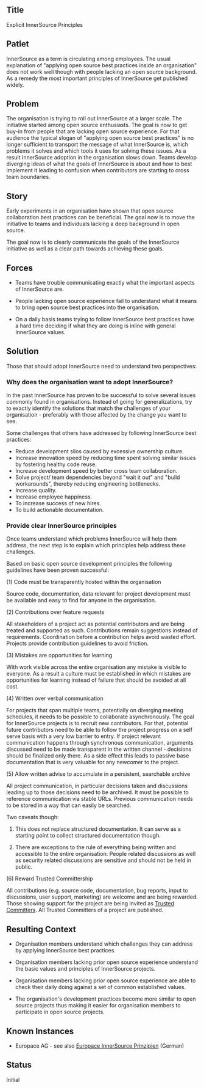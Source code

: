 ## Title

Explicit InnerSource Principles

## Patlet

InnerSource as a term is circulating among employees. The usual explanation of
"applying open source best practices inside an organisation" does not work well
though with people lacking an open source background. As a remedy the most
important principles of InnerSource get published widely.

## Problem

The organisation is trying to roll out InnerSource at a larger scale. The
initiative started among open source enthusiasts. The goal is now to get buy-in
from people that are lacking open source experience. For that audience the typical
slogan of "applying open source best practices" is no longer sufficient to
transport the message of what InnerSource is, which problems it solves and which
tools it uses for solving these issues. As a result InnerSource adoption in the
organisation slows down. Teams develop diverging ideas of what the goals of InnerSource
is about and how to best implement it leading to confusion when contributors
are starting to cross team boundaries.

## Story

Early experiments in an organisation have shown that open source collaboration
best practices can be beneficial. The goal now is to move the initiative to
teams and individuals lacking a deep background in open source.

The goal now is to clearly communicate the goals of the InnerSource initiative
as well as a clear path towards achieving these goals.

## Forces

* Teams have trouble communicating exactly what the important aspects of
InnerSource are.

* People lacking open source experience fail to understand what it means to bring
open source best practices into the organisation.

* On a daily basis teams trying to follow InnerSource best practices have a hard
time deciding if what they are doing is inline with general InnerSource values.

## Solution

Those that should adopt InnerSource need to understand two perspectives:

### Why does the organisation want to adopt InnerSource?

In the past InnerSource has proven to be successful to solve several issues
commonly found in organisations. Instead of going for generalizations, try to
exactly identify the solutions that match the challenges of your organisation -
preferably with those affected by the change you want to see.

Some challenges that others have addressed by following InnerSource
best practices:

* Reduce development silos caused by excessive ownership culture.
* Increase innovation speed by reducing time spent solving similar issues by
  fostering healthy code reuse.
* Increase development speed by better cross team collaboration.
* Solve project/ team dependencies beyond "wait it out" and "build workarounds",
  thereby reducing engineering bottlenecks.
* Increase quality.
* Increase employee happiness.
* To increase success of new hires.
* To build actionable documentation.

### Provide clear InnerSource principles

Once teams understand which problems InnerSource will help them address, the next
step is to explain which principles help address these challenges.

Based on basic open source development principles the following guidelines
have been proven successful:

(1) Code must be transparently hosted within the organisation

Source code, documentation, data relevant for project development must be
available and easy to find for anyone in the organisation.

(2) Contributions over feature requests

All stakeholders of a project act as potential contributors and are being
treated and supported as such. Contributions remain suggestions instead of
requirements. Coordination before a contribution helps avoid wasted effort.
Projects provide contribution guidelines to avoid friction.

(3) Mistakes are opportunities for learning

With work visible across the entire organisation any mistake is visible to
everyone. As a result a culture must be established in which mistakes are
opportunities for learning instead of failure that should be avoided at all
cost.

(4) Written over verbal communication

For projects that span multiple teams, potentially on diverging meeting
schedules, it needs to be possible to collaborate asynchronously. The goal for
InnerSource projects is to recruit new contributors. For that, potential future
contributors need to be able to follow the project progress on a self serve
basis with a very low barrier to entry. If project relevant communication
happens through synchronous communication, arguments discussed need to be made
transparent in the written channel - decisions should be finalized only there.
As a side effect this leads to passive base documentation that is very valuable
for any newcomer to the project.

(5) Allow written advise to accumulate in a persistent, searchable archive

All project communication, in particular decisions taken and discussions leading
up to those decisions need to be archived. It must be possible to reference
communication via stable URLs. Previous communication needs to be stored in a
way that can easily be searched.

Two caveats though:

1. This does not replace structured documentation. It can serve as a starting point
to collect structured documentation though.

2. There are exceptions to the rule of everything being written and accessible to
the entire organisation: People related discussions as well as security related
discussions are sensitive and should not be held in public.

(6) Reward Trusted Committership

All contributions (e.g. source code, documentation, bug reports, input to
discussions, user support, marketing) are welcome and are being rewarded.
Those showing support for the project are being invited as
[Trusted Committers](../2-structured/trusted-committer.md). All Trusted Committers of a project are published.

## Resulting Context

* Organisation members understand which challenges they can address by
applying InnerSource best practices.

* Organisation members lacking prior open source experience understand the basic
values and principles of InnerSource projects.

* Organisation members lacking prior open source experience are able to check
their daily doing against a set of common established values.

* The organisation's development practices become more similar to open source projects thus
making it easier for organisation members to participate in open source
projects.

## Known Instances

* Europace AG - see also [Europace InnerSource Prinzipien](https://tech.europace.de/post/europace-inner-source-prinzipien/) (German)

## Status

Initial
